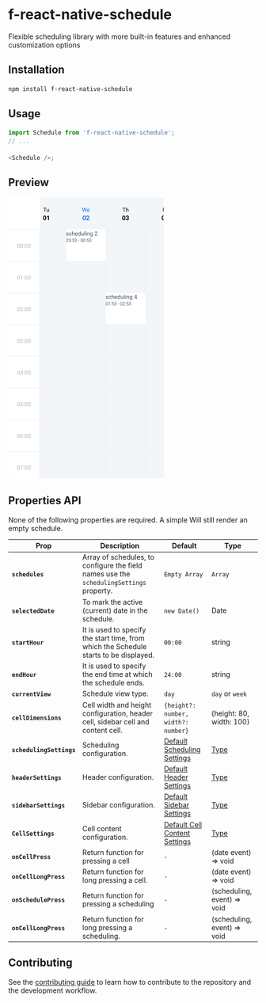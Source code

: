 # f-react-native-schedule

Flexible scheduling library with more built-in features and enhanced customization options

## Installation

```sh
npm install f-react-native-schedule
```

## Usage

```js
import Schedule from 'f-react-native-schedule';
// ...

<Schedule />;
```

## Preview

<kbd>
  <img src="https://github.com/fatasy/f-react-native-schedule/blob/48e6daec009571340963b2685ae3d092b4d644ce/assets/schedule.png?raw=true" >
</kbd>

## Properties API

None of the following properties are required. A simple <Schedule /> Will still render an empty schedule.

| Prop                     | Description                                                                             | Default                                                                                                                                               | Type                                                                                                                     |
| ------------------------ | --------------------------------------------------------------------------------------- | ----------------------------------------------------------------------------------------------------------------------------------------------------- | ------------------------------------------------------------------------------------------------------------------------ |
| **`schedules`**          | Array of schedules, to configure the field names use the `schedulingSettings` property. | `Empty Array`                                                                                                                                         | `Array`                                                                                                                  |
| **`selectedDate`**       | To mark the active (current) date in the schedule.                                      | `new Date()`                                                                                                                                          | Date                                                                                                                     |
| **`startHour`**          | It is used to specify the start time, from which the Schedule starts to be displayed.   | `00:00`                                                                                                                                               | string                                                                                                                   |
| **`endHour`**            | It is used to specify the end time at which the schedule ends.                          | `24:00`                                                                                                                                               | string                                                                                                                   |
| **`currentView`**        | Schedule view type.                                                                     | `day`                                                                                                                                                 | `day` or `week`                                                                                                          |
| **`cellDimensions`**     | Cell width and height configuration, header cell, sidebar cell and content cell.        | `{height?: number, width?: number}`                                                                                                                   | {height: 80, width: 100}                                                                                                 |
| **`schedulingSettings`** | Scheduling configuration.                                                               | [Default Scheduling Settings](https://github.com/fatasy/f-react-native-schedule/blob/e3df449b645b412e8ce63bcd8d88c20a0601545a/src/constants.ts#L11)   | [Type](https://github.com/fatasy/f-react-native-schedule/blob/e3df449b645b412e8ce63bcd8d88c20a0601545a/src/types.ts#L40) |
| **`headerSettings`**     | Header configuration.                                                                   | [Default Header Settings](https://github.com/fatasy/f-react-native-schedule/blob/e3df449b645b412e8ce63bcd8d88c20a0601545a/src/constants.ts#L35)       | [Type](https://github.com/fatasy/f-react-native-schedule/blob/e3df449b645b412e8ce63bcd8d88c20a0601545a/src/types.ts#L46) |
| **`sidebarSettings`**    | Sidebar configuration.                                                                  | [Default Sidebar Settings](https://github.com/fatasy/f-react-native-schedule/blob/e3df449b645b412e8ce63bcd8d88c20a0601545a/src/constants.ts#L30)      | [Type](https://github.com/fatasy/f-react-native-schedule/blob/e3df449b645b412e8ce63bcd8d88c20a0601545a/src/types.ts#L56) |
| **`CellSettings `**      | Cell content configuration.                                                             | [Default Cell Content Settings](https://github.com/fatasy/f-react-native-schedule/blob/e3df449b645b412e8ce63bcd8d88c20a0601545a/src/constants.ts#L39) | [Type](https://github.com/fatasy/f-react-native-schedule/blob/e3df449b645b412e8ce63bcd8d88c20a0601545a/src/types.ts#L23) |
| **`onCellPress`**        | Return function for pressing a cell                                                     | `-`                                                                                                                                                   | (date event) => void                                                                                                     |
| **`onCellLongPress`**    | Return function for long pressing a cell.                                               | `-`                                                                                                                                                   | (date event) => void                                                                                                     |
| **`onSchedulePress`**    | Return function for pressing a scheduling                                               | `-`                                                                                                                                                   | (scheduling, event) => void                                                                                              |
| **`onCellLongPress`**    | Return function for long pressing a scheduling.                                         | `-`                                                                                                                                                   | (scheduling, event) => void                                                                                              |

## Contributing

See the [contributing guide](CONTRIBUTING.md) to learn how to contribute to the repository and the development workflow.
